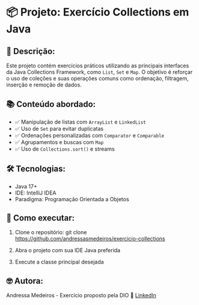 # 📦 Projeto: Exercício Collections em Java

## 📌 Descrição:
Este projeto contém exercícios práticos utilizando as principais interfaces da Java Collections Framework, como `List`, `Set` e `Map`. O objetivo é reforçar o uso de coleções e suas operações comuns como ordenação, filtragem, inserção e remoção de dados.

## 📚 Conteúdo abordado:
- ✅ Manipulação de listas com `ArrayList` e `LinkedList`
- ✅ Uso de `Set` para evitar duplicatas
- ✅ Ordenações personalizadas com `Comparator` e `Comparable`
- ✅ Agrupamentos e buscas com `Map`
- ✅ Uso de `Collections.sort()` e streams

## 🛠️ Tecnologias:
- Java 17+
- IDE: IntelliJ IDEA
- Paradigma: Programação Orientada a Objetos

## 🚀 Como executar:
1. Clone o repositório:
   git clone https://github.com/andressasmedeiros/exercicio-collections

2. Abra o projeto com sua IDE Java preferida

3. Execute a classe principal desejada

## 🤓 Autora:
Andressa Medeiros - Exercício proposto pela DIO 
💼 [LinkedIn](https://www.linkedin.com/in/andressasmedeiros)
